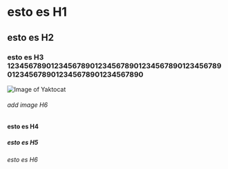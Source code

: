 # esto es H1
## esto es H2
### esto es H3 12345678901234567890123456789012345678901234567890123456789012345678901234567890
![Image of Yaktocat](https://octodex.github.com/images/yaktocat.png)
###### add image H6
#### esto es H4
##### esto es H5
###### esto es H6
